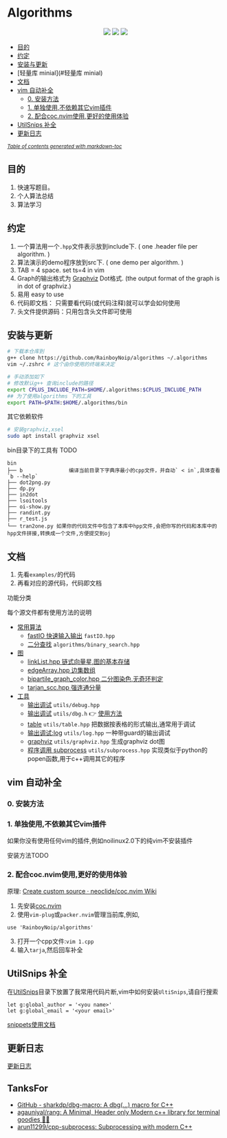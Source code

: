 # Algorithms

<p align="center">
    <a alt="c++">
        <img src="https://img.shields.io/badge/c++-%2300599C.svg?style=for-the-badge&logo=c%2B%2B&logoColor=white" /></a>
    <a href="https://www.gnu.org/licenses/gpl-3.0" alt="gpl-3.0">
        <img src="https://img.shields.io/github/license/rainboyNoip/algorithms?style=for-the-badge&color=blue" /></a>
    <a href="https://github.com/RainboyNoip/algorithms" alt="gpl-3.0">
        <img src="https://img.shields.io/badge/version-2022.8.22-blue?style=for-the-badge" /></a>
</p>


* [目的](#目的)
* [约定](#约定)
* [安装与更新](#安装与更新)
* [轻量库 minial](#轻量库 minial)
* [文档](#文档)
* [vim 自动补全](#vim-----)
  + [0. 安装方法](#0-----)
  + [1. 单独使用,不依赖其它vim插件](#1-----------vim--)
  + [2. 配合coc.nvim使用,更好的使用体验](#2---cocnvim----------)
* [UtilSnips 补全](#utilsnips---)
* [更新日志](#----)

<small><i><a href='http://ecotrust-canada.github.io/markdown-toc/'>Table of contents generated with markdown-toc</a></i></small>

## 目的

<!-- 受[xtaci/algorithms: Algorithms & Data structures in C++.](https://github.com/xtaci/algorithms) 启发，把写题目用到的算法与数据结构写出来，用于：-->

1. 快速写题目。
2. 个人算法总结
3. 算法学习

## 约定

1. 一个算法用一个`.hpp`文件表示放到include下. ( one .header file per algorithm. )
2. 算法演示的demo程序放到src下.  ( one demo per algorithm.  )
3. TAB = 4 space.  set ts=4 in vim
4. Graph的输出格式为 [Graphviz](http://www.graphviz.org/) Dot格式.  (the output format of the graph is in dot of graphviz.)
5. 易用 easy to use
6. 代码即文档： 只需要看代码(或代码注释)就可以学会如何使用
7. 头文件提供源码：只用包含头文件即可使用

## 安装与更新

```bash
# 下载本仓库到
g++ clone https://github.com/RainboyNoip/algorithms ~/.algorithms
vim ~/.zshrc # 这个由你使用的终端来决定

# 手动添加如下
# 修改默认g++ 查询include的路径
export CPLUS_INCLUDE_PATH=$HOME/.algorithms:$CPLUS_INCLUDE_PATH
## 为了使用algorithms 下的工具
export PATH=$PATH:$HOME/.algorithms/bin
```

其它依赖软件

```bash
# 安装graphviz,xsel
sudo apt install graphviz xsel
```


bin目录下的工具有 TODO
```plaintext
bin
├── b               编译当前目录下字典序最小的cpp文件，并自动` < in`,具体查看`b --help`
├── dot2png.py
├── dp.py
├── in2dot
├── lsoitools
├── oi-show.py
├── randint.py
├── r_test.js
└── tran2one.py 如果你的代码文件中包含了本库中hpp文件,会把你写的代码和本库中的hpp文件拼接,转换成一个文件,方便提交到oj

```

## 文档

1. 先看`examples/`的代码
2. 再看对应的源代码，代码即文档

功能分类

每个源文件都有使用方法的说明

- [常用算法](./include/algorithms)
  - [fastIO 快速输入输出](./include/fastIO.hpp) `fastIO.hpp`
  - [二分查找](./include/algorithms/binary_search.hpp) `algorithms/binary_search.hpp`
- [图](./include/graph)
  - [linkList.hpp 链式向量星,图的基本存储](./include/graph/linkList.hpp)
  - [edgeArray.hpp 边集数组](./include/graph/edgeArray.hpp)
  - [bipartile_graph_color.hpp 二分图染色,无奇环判定](./include/graph/bipartile_graph_color.hpp)
  - [tarjan_scc.hpp 强连通分量](./include/graph/tarjan_scc.hpp)
- [工具](./include/utils)
  - [输出调试](./include/utils/debug.hpp) `utils/debug.hpp`
  - [输出调试](./include/utils/dbg.h) `utils/dbg.h` 👉 [使用方法](https://github.com/sharkdp/dbg-macro)
  - [table](./include/utils/table.hpp) `utils/table.hpp` 把数据按表格的形式输出,通常用于调试
  - [输出调试:log](./include/utils/log.hpp) `utils/log.hpp` 一种带guard的输出调试
  - [graphviz](./include/utils/graphviz.hpp) `utils/graphviz.hpp` 生成graphviz dot图
  - [程序调用 subprocess](./include/utils/subprocess.hpp) `utils/subprocess.hpp` 实现类似于python的popen函数,用于c++调用其它的程序

## vim 自动补全

### 0. 安装方法

### 1. 单独使用,不依赖其它vim插件

如果你没有使用任何vim的插件,例如noilinux2.0下的纯vim不安装插件

安装方法TODO

### 2. 配合coc.nvim使用,更好的使用体验

原理: [Create custom source · neoclide/coc.nvim Wiki](https://github.com/neoclide/coc.nvim/wiki/Create-custom-source)

1. 先安装[coc.nvim](https://github.com/neoclide/coc.nvim/)
2. 使用`vim-plug`或`packer.nvim`管理当前库,例如,
  ```
  use 'RainboyNoip/algorithms'
  ```
3. 打开一个cpp文件:`vim 1.cpp`
4. 输入`tarja`,然后回车补全

## UtilSnips 补全

在[UtilSnips](./UltiSnips)目录下放置了我常用代码片断,vim中如何安装`UltiSnips`,请自行搜索

```vimL
let g:global_author = '<you name>'
let g:global_email = '<your email>'
```

[snippets使用文档](./snips.md)

## 更新日志

[更新日志](./log.md)

## TanksFor

- [GitHub - sharkdp/dbg-macro: A dbg(…) macro for C++](htps://github.com/sharkdp/dbg-macro)
- [agauniyal/rang: A Minimal, Header only Modern c++ library for terminal goodies 💄✨](https://github.com/agauniyal/rang)
- [arun11299/cpp-subprocess: Subprocessing with modern C++](https://github.com/arun11299/cpp-subprocess)
